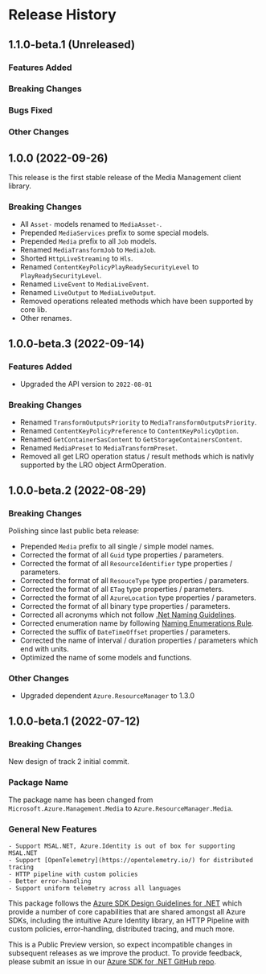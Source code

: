 # Release History

## 1.1.0-beta.1 (Unreleased)

### Features Added

### Breaking Changes

### Bugs Fixed

### Other Changes

## 1.0.0 (2022-09-26)

This release is the first stable release of the Media Management client library.

### Breaking Changes

- All `Asset-` models renamed to `MediaAsset-`.
- Prepended `MediaServices` prefix to some special models.
- Prepended `Media` prefix to all `Job` models.
- Renamed `MediaTransformJob` to `MediaJob`.
- Shorted `HttpLiveStreaming` to `Hls`.
- Renamed `ContentKeyPolicyPlayReadySecurityLevel` to `PlayReadySecurityLevel`.
- Renamed `LiveEvent` to `MediaLiveEvent`.
- Renamed `LiveOutput` to `MediaLiveOutput`.
- Removed operations releated methods which have been supported by core lib.
- Other renames.

## 1.0.0-beta.3 (2022-09-14)

### Features Added

- Upgraded the API version to `2022-08-01`

### Breaking Changes

- Renamed `TransformOutputsPriority` to `MediaTransformOutputsPriority`.
- Renamed `ContentKeyPolicyPreference` to `ContentKeyPolicyOption`.
- Renamed `GetContainerSasContent` to `GetStorageContainersContent`.
- Renamed `MediaPreset` to `MediaTransformPreset`.
- Removed all get LRO operation status / result methods which is nativly supported by the LRO object ArmOperation.

## 1.0.0-beta.2 (2022-08-29)

### Breaking Changes

Polishing since last public beta release:
- Prepended `Media` prefix to all single / simple model names.
- Corrected the format of all `Guid` type properties / parameters.
- Corrected the format of all `ResourceIdentifier` type properties / parameters.
- Corrected the format of all `ResouceType` type properties / parameters.
- Corrected the format of all `ETag` type properties / parameters.
- Corrected the format of all `AzureLocation` type properties / parameters.
- Corrected the format of all binary type properties / parameters.
- Corrected all acronyms which not follow [.Net Naming Guidelines](https://docs.microsoft.com/dotnet/standard/design-guidelines/naming-guidelines).
- Corrected enumeration name by following [Naming Enumerations Rule](https://docs.microsoft.com/dotnet/standard/design-guidelines/names-of-classes-structs-and-interfaces#naming-enumerations).
- Corrected the suffix of `DateTimeOffset` properties / parameters.
- Corrected the name of interval / duration properties / parameters which end with units.
- Optimized the name of some models and functions.

### Other Changes

- Upgraded dependent `Azure.ResourceManager` to 1.3.0

## 1.0.0-beta.1 (2022-07-12)

### Breaking Changes

New design of track 2 initial commit.

### Package Name

The package name has been changed from `Microsoft.Azure.Management.Media` to `Azure.ResourceManager.Media`.

### General New Features

    - Support MSAL.NET, Azure.Identity is out of box for supporting MSAL.NET
    - Support [OpenTelemetry](https://opentelemetry.io/) for distributed tracing
    - HTTP pipeline with custom policies
    - Better error-handling
    - Support uniform telemetry across all languages

This package follows the [Azure SDK Design Guidelines for .NET](https://azure.github.io/azure-sdk/dotnet_introduction.html) which provide a number of core capabilities that are shared amongst all Azure SDKs, including the intuitive Azure Identity library, an HTTP Pipeline with custom policies, error-handling, distributed tracing, and much more.

This is a Public Preview version, so expect incompatible changes in subsequent releases as we improve the product. To provide feedback, please submit an issue in our [Azure SDK for .NET GitHub repo](https://github.com/Azure/azure-sdk-for-net/issues).

